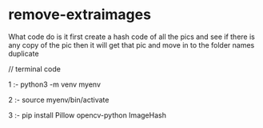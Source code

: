 # remove-extraimages
What code do is it first create a hash code of all the pics and see if there is any copy of the pic then it will get that pic and move in to the folder names duplicate 

// terminal code 

1 :- python3 -m venv myenv

2 :- source myenv/bin/activate

3 :- pip install Pillow opencv-python ImageHash


